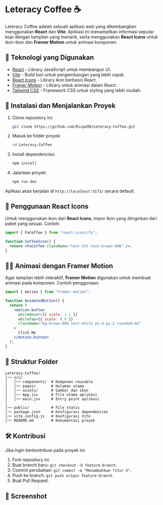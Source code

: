 # Leteracy Coffee ☕

Leteracy Coffee adalah sebuah aplikasi web yang dikembangkan menggunakan **React** dan **Vite**. Aplikasi ini menampilkan informasi seputar kopi dengan tampilan yang menarik, serta menggunakan **React Icons** untuk ikon-ikon dan **Framer Motion** untuk animasi komponen.

## 🚀 Teknologi yang Digunakan

- [React](https://react.dev/) - Library JavaScript untuk membangun UI.
- [Vite](https://vitejs.dev/) - Build tool untuk pengembangan yang lebih cepat.
- [React Icons](https://react-icons.github.io/react-icons/) - Library ikon berbasis React.
- [Framer Motion](https://www.framer.com/motion/) - Library untuk animasi dalam React.
- [Tailwind CSS](https://tailwindcss.com/) - Framework CSS untuk styling yang lebih mudah.

## 📌 Instalasi dan Menjalankan Proyek

1. Clone repository ini:
   ```sh
   git clone https://github.com/Ricpa99/Leteracy-Coffee.git
   ```

2. Masuk ke folder proyek:
   ```sh
   cd Leteracy-Coffee
   ```

3. Install dependencies:
   ```sh
   npm install
   ```

4. Jalankan proyek:
   ```sh
   npm run dev
   ```

Aplikasi akan berjalan di `http://localhost:5173/` secara default.

## 🎨 Penggunaan React Icons

Untuk menggunakan ikon dari **React Icons**, impor ikon yang diinginkan dari paket yang sesuai. Contoh:

```jsx
import { FaCoffee } from "react-icons/fa";

function CoffeeIcon() {
  return <FaCoffee className="text-3xl text-brown-600" />;
}
```

## 🏃‍♂️ Animasi dengan Framer Motion

Agar tampilan lebih interaktif, **Framer Motion** digunakan untuk membuat animasi pada komponen. Contoh penggunaan:

```jsx
import { motion } from "framer-motion";

function AnimatedButton() {
  return (
    <motion.button
      whileHover={{ scale: 1.1 }}
      whileTap={{ scale: 0.9 }}
      className="bg-brown-600 text-white px-4 py-2 rounded-md"
    >
      Click Me
    </motion.button>
  );
}
```

## 📜 Struktur Folder

```
Leteracy-Coffee/
│── src/
│   │── components/  # Komponen reusable
│   │── pages/       # Halaman utama
│   │── assets/      # Gambar dan ikon
│   │── App.jsx      # File utama aplikasi
│   │── main.jsx     # Entry point aplikasi
│
│── public/          # File statis
│── package.json     # Konfigurasi dependencies
│── vite.config.js   # Konfigurasi Vite
│── README.md        # Dokumentasi proyek
```

## 🛠 Kontribusi

Jika ingin berkontribusi pada proyek ini:
1. Fork repository ini.
2. Buat branch baru: `git checkout -b feature-branch`.
3. Commit perubahan: `git commit -m "Menambahkan fitur X"`.
4. Push ke branch: `git push origin feature-branch`.
5. Buat Pull Request.

## 📸 Screenshot
